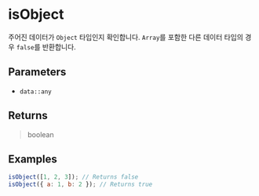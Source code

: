 # isObject <Lang dart js />

주어진 데이터가 `Object` 타입인지 확인합니다. `Array`를 포함한 다른 데이터 타입의 경우 `false`를 반환합니다.

## Parameters

- `data::any`

## Returns

> boolean

## Examples

```javascript
isObject([1, 2, 3]); // Returns false
isObject({ a: 1, b: 2 }); // Returns true
```
